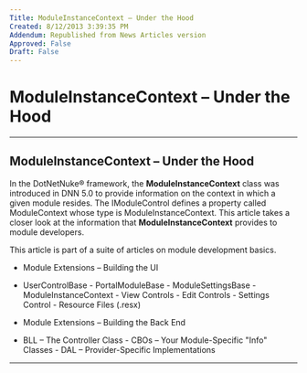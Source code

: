```yaml
---
Title: ModuleInstanceContext – Under the Hood
Created: 8/12/2013 3:39:35 PM
Addendum: Republished from News Articles version
Approved: False
Draft: False
---
```

# ModuleInstanceContext – Under the Hood

---

## ModuleInstanceContext – Under the Hood


In the DotNetNuke® framework, the **ModuleInstanceContext** class was introduced in DNN 5.0 to provide information on the context in which a given module resides. The IModuleControl defines a property called ModuleContext whose type is ModuleInstanceContext. This article takes a closer look at the information that **ModuleInstanceContext** provides to module developers.

 

This article is part of a suite of articles on module development basics.

 
- Module Extensions – Building the UI  
 - UserControlBase   - PortalModuleBase   - ModuleSettingsBase   - ModuleInstanceContext   - View Controls   - Edit Controls   - Settings Control   - Resource Files (.resx)

 - Module Extensions – Building the Back End  
 - BLL – The Controller Class   - CBOs – Your Module-Specific "Info" Classes   - DAL – Provider-Specific Implementations



---

